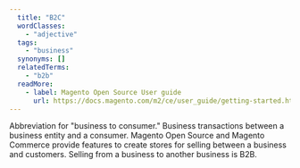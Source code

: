 ```yaml
---
  title: "B2C"
  wordClasses:
    - "adjective"
  tags:
    - "business"
  synonyms: []
  relatedTerms:
    - "b2b"
  readMore:
    - label: Magento Open Source User guide
      url: https://docs.magento.com/m2/ce/user_guide/getting-started.html
---
```

Abbreviation for "business to consumer." Business transactions between a business entity and a consumer. Magento Open Source and Magento Commerce provide features to create stores for selling between a business and customers. Selling from a business to another business is B2B.
